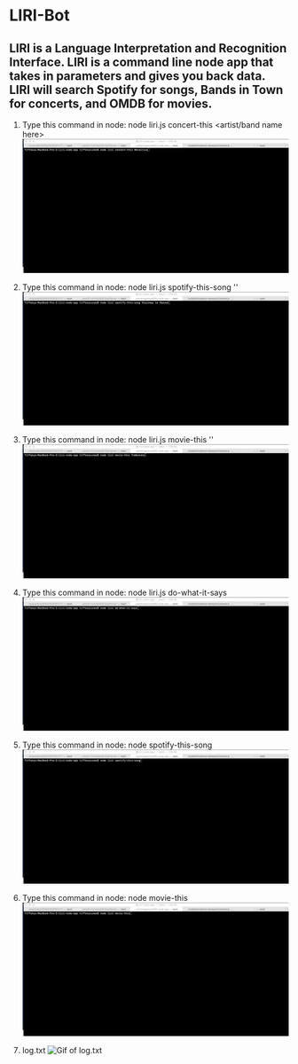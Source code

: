 # LIRI-Bot

 ## LIRI is a Language Interpretation and Recognition Interface. LIRI is a command line node app that takes in parameters and gives you back data. LIRI will search Spotify for songs, Bands in Town for concerts, and OMDB for movies.


1. Type this command in node: node liri.js concert-this <artist/band name here>
![Gif of LIRI concert-this](Images/liri_concert_this.gif)

2. Type this command in node: node liri.js spotify-this-song '<song name here>'
![Gif of LIRI spotify-this-song](Images/liri_spotify_this_song.gif)

3. Type this command in node: node liri.js movie-this '<movie name here>'
![Gif of LIRI movie-this](Images/liri_movie_this.gif)

4. Type this command in node: node liri.js do-what-it-says
![Gif of LIRI do-what-it-says](Images/liri_do_what_it_says.gif)

5. Type this command in node: node spotify-this-song 
![Gif of LIRI spotify-this-song with no song specified](Images/liri_spotify_this_song_2.gif)

6. Type this command in node: node movie-this
![Gif og LIRI movie-this with no movie specified](Images/liri_movie_this_2.gif)

7. log.txt
![Gif of log.txt](Images/liri_log_txt.gif)

